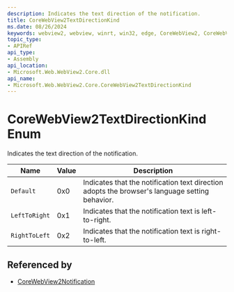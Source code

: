 ```yaml
---
description: Indicates the text direction of the notification.
title: CoreWebView2TextDirectionKind
ms.date: 08/26/2024
keywords: webview2, webview, winrt, win32, edge, CoreWebView2, CoreWebView2Controller, browser control, edge html, CoreWebView2TextDirectionKind
topic_type:
- APIRef
api_type:
- Assembly
api_location:
- Microsoft.Web.WebView2.Core.dll
api_name:
- Microsoft.Web.WebView2.Core.CoreWebView2TextDirectionKind
---
```


# CoreWebView2TextDirectionKind Enum

Indicates the text direction of the notification.

| Name |  Value | Description |
|--|--|--|
|`Default` | 0x0  |  Indicates that the notification text direction adopts the browser's language setting behavior.|
|`LeftToRight` | 0x1  |  Indicates that the notification text is left-to-right.|
|`RightToLeft` | 0x2  |  Indicates that the notification text is right-to-left.|


## Referenced by

- [CoreWebView2Notification](corewebview2notification.md)
